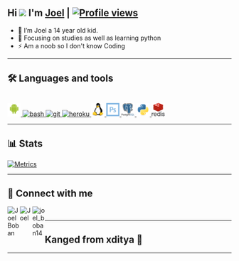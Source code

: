 ## Hi <img src="https://raw.githubusercontent.com/MartinHeinz/MartinHeinz/master/wave.gif" width="25px"> I'm [Joel](https://t.me/joe_noob) | [![Profile views](https://komarev.com/ghpvc/?username=JoelBobanOffline&label=Profile%20views)](https://github.com/JoelBobanOffline)
   
- 🤭 I’m Joel a 14 year old kid.
- 🙂 Focusing on studies as well as learning python
- ⚡ Am a noob so I don't know Coding
---

## 🛠️ Languages and tools
</br>
<a href="https://developer.android.com" class="padded" target="_blank"> <img src="https://raw.githubusercontent.com/devicons/devicon/master/icons/android/android-original-wordmark.svg" alt="android" width="30" height="30"/> </a> 
<a href="https://www.gnu.org/software/bash/" class="padded" target="_blank"> <img src="https://www.vectorlogo.zone/logos/gnu_bash/gnu_bash-icon.svg" alt="bash" width="30" height="30"/> </a> 
<a href="https://git-scm.com/" class="padded" target="_blank"> <img src="https://www.vectorlogo.zone/logos/git-scm/git-scm-icon.svg" alt="git" width="30" height="30"/> </a> 
<a href="https://heroku.com" class="padded" target="_blank"> <img src="https://www.vectorlogo.zone/logos/heroku/heroku-icon.svg" alt="heroku" width="30" height="30"/> </a> 
<a href="https://www.linux.org/" class="padded" target="_blank"> <img src="https://raw.githubusercontent.com/devicons/devicon/master/icons/linux/linux-original.svg" alt="linux" width="30" height="30"/> </a> 
<a href="https://www.photoshop.com/en" class="padded" target="_blank"> <img src="https://raw.githubusercontent.com/devicons/devicon/master/icons/photoshop/photoshop-line.svg" alt="photoshop" width="30" height="30"/> </a> 
<a href="https://www.postgresql.org" class="padded" target="_blank"> <img src="https://raw.githubusercontent.com/devicons/devicon/master/icons/postgresql/postgresql-original-wordmark.svg" alt="postgresql" width="30" height="30"/> </a> 
<a href="https://www.python.org" class="padded" target="_blank"> <img src="https://raw.githubusercontent.com/devicons/devicon/master/icons/python/python-original.svg" alt="python" width="30" height="30"/> </a> 
<a href="https://redis.io" class="padded" target="_blank"> <img src="https://raw.githubusercontent.com/devicons/devicon/master/icons/redis/redis-original-wordmark.svg" alt="redis" width="30" height="30"/> </a>

---
## 📊 Stats

[![Metrics](https://metrics.lecoq.io/JoelBobanOffline?template=classic&base.header=0&base.metadata=0&isocalendar=1&languages=1&people=1&isocalendar.duration=half-year&languages.limit=8&languages.sections=most-used&languages.colors=github&languages.threshold=0%25&languages.indepth=false&languages.recent.load=300&languages.recent.days=14&people.limit=24&people.size=28&people.types=followers%2C%20following&people.identicons=false&people.shuffle=false&config.timezone=Asia%2FCalcutta)](https://t.me/Joe_noob)

---
## 🔗 Connect with me

<!-- png icons from https://iconscout.com/ --> 
<a href="https://youtube.com/channel/UC3iabIBxfeO9bN2MExB13kA" class="padded"><img align="left" alt="Joel Boban" width="28px" src="./res/youtube.png" /></a> 
<a href="https://telegram.dog/Joe_noob" class="padded"><img align="left" alt="Joel" width="28px" src="./res/telegram.png" /></a> 
<a href="https://" class="padded"><img align="left" alt="joel_boban14" width="28px" src="./res/insta.png" /></a> 
</br>

---



## Kanged from xditya 🙈

---
